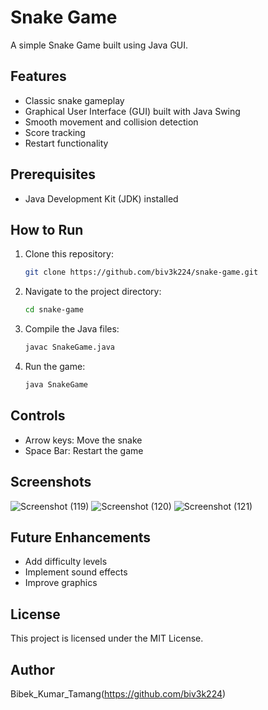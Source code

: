 # Snake Game
A simple Snake Game built using Java GUI.

## Features
- Classic snake gameplay
- Graphical User Interface (GUI) built with Java Swing
- Smooth movement and collision detection
- Score tracking
- Restart functionality

## Prerequisites
- Java Development Kit (JDK) installed

## How to Run
1. Clone this repository:
   ```bash
   git clone https://github.com/biv3k224/snake-game.git
   ```
2. Navigate to the project directory:
   ```bash
   cd snake-game
   ```
3. Compile the Java files:
   ```bash
   javac SnakeGame.java
   ```
4. Run the game:
   ```bash
   java SnakeGame
   ```

## Controls
- Arrow keys: Move the snake
- Space Bar: Restart the game

## Screenshots
![Screenshot (119)](https://github.com/user-attachments/assets/f190dec5-e0cb-450b-a191-b16850e0e2da)
![Screenshot (120)](https://github.com/user-attachments/assets/33f798d3-6249-4538-b0a5-153b0a264cd4)
![Screenshot (121)](https://github.com/user-attachments/assets/2f3978c3-aae0-4935-ba38-bbbb94921613)

## Future Enhancements
- Add difficulty levels
- Implement sound effects
- Improve graphics

## License
This project is licensed under the MIT License.

## Author
Bibek_Kumar_Tamang(https://github.com/biv3k224)

